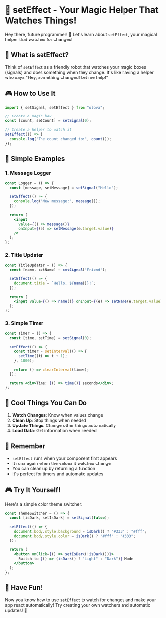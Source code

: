 # 🔄 setEffect - Your Magic Helper That Watches Things!

Hey there, future programmer! 👋 Let's learn about `setEffect`, your magical
helper that watches for changes!

## 🤔 What is setEffect?

Think of `setEffect` as a friendly robot that watches your magic boxes (signals)
and does something when they change. It's like having a helper who says "Hey,
something changed! Let me help!"

## 🎮 How to Use It

```jsx
import { setSignal, setEffect } from "olova";

// Create a magic box
const [count, setCount] = setSignal(0);

// Create a helper to watch it
setEffect(() => {
  console.log("The count changed to:", count());
});
```

## 🌟 Simple Examples

### 1. Message Logger

```jsx
const Logger = () => {
  const [message, setMessage] = setSignal("Hello");

  setEffect(() => {
    console.log("New message:", message());
  });

  return (
    <input
      value={() => message()}
      onInput={(e) => setMessage(e.target.value)}
    />
  );
};
```

### 2. Title Updater

```jsx
const TitleUpdater = () => {
  const [name, setName] = setSignal("Friend");

  setEffect(() => {
    document.title = `Hello, ${name()}!`;
  });

  return (
    <input value={() => name()} onInput={(e) => setName(e.target.value)} />
  );
};
```

### 3. Simple Timer

```jsx
const Timer = () => {
  const [time, setTime] = setSignal(0);

  setEffect(() => {
    const timer = setInterval(() => {
      setTime((t) => t + 1);
    }, 1000);

    return () => clearInterval(timer);
  });

  return <div>Time: {() => time()} seconds</div>;
};
```

## 🎨 Cool Things You Can Do

1. **Watch Changes**: Know when values change
2. **Clean Up**: Stop things when needed
3. **Update Things**: Change other things automatically
4. **Load Data**: Get information when needed

## 🎯 Remember

- `setEffect` runs when your component first appears
- It runs again when the values it watches change
- You can clean up by returning a function
- It's perfect for timers and automatic updates

## 🎮 Try It Yourself!

Here's a simple color theme switcher:

```jsx
const ThemeSwitcher = () => {
  const [isDark, setIsDark] = setSignal(false);

  setEffect(() => {
    document.body.style.background = isDark() ? "#333" : "#fff";
    document.body.style.color = isDark() ? "#fff" : "#333";
  });

  return (
    <button onClick={() => setIsDark(!isDark())}>
      Switch to {() => (isDark() ? "Light" : "Dark")} Mode
    </button>
  );
};
```

## 🌈 Have Fun!

Now you know how to use `setEffect` to watch for changes and make your app react
automatically! Try creating your own watchers and automatic updates! 🚀
